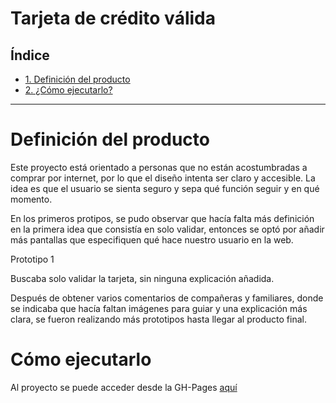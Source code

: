 # Tarjeta de crédito válida

## Índice

* [1. Definición del producto](#-Definición-del-producto)
* [2. ¿Cómo ejecutarlo?](#-Cómo-ejecutarlo)

***

# Definición del producto

Este proyecto está orientado a personas que no están acostumbradas a comprar por internet, por lo que el diseño intenta ser claro y accesible. La idea es que el usuario se sienta seguro y sepa qué función seguir y en qué momento.

En los primeros protipos, se pudo observar que hacía falta más definición en la primera idea que consistía en solo validar, entonces se optó por añadir más pantallas que especifiquen qué hace nuestro usuario en la web.

Prototipo 1

Buscaba solo validar la tarjeta, sin ninguna explicación añadida.

Después de obtener varios comentarios de compañeras y familiares, donde se indicaba que hacía faltan imágenes para guiar y una explicación más clara, se fueron realizando más prototipos hasta llegar al producto final.


# Cómo ejecutarlo

Al proyecto se puede acceder desde la GH-Pages [aquí](https://yajepanta.github.io/LIM013-card-validation/src/index.html)

